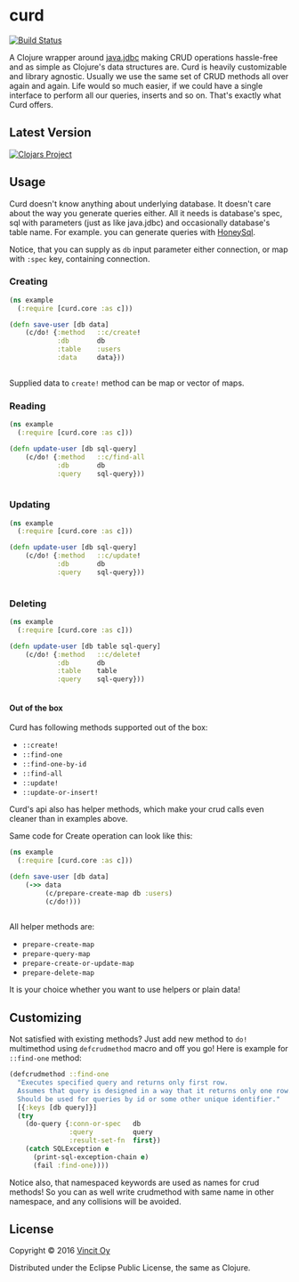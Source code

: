# curd

[![Build Status](https://travis-ci.org/Vincit/curd.svg?branch=master)](https://travis-ci.org/Vincit/curd)

A Clojure wrapper around [java.jdbc](https://github.com/clojure/java.jdbc) making CRUD operations hassle-free and as simple as Clojure's data structures are.
Curd is heavily customizable and library agnostic.
Usually we use the same set of CRUD methods all over again and again. Life would so much easier, if we could have a single 
interface to perform all our queries, inserts and so on. That's exactly what Curd offers.

## Latest Version

[![Clojars Project](https://img.shields.io/clojars/v/vincit/curd.svg)](https://clojars.org/vincit/curd)

## Usage

Curd doesn't know anything about underlying database. It doesn't care about the way you generate queries either. All it needs
is database's spec, sql with parameters (just as like java.jdbc) and occasionally database's table name.
For example. you can generate queries with [HoneySql](https://github.com/jkk/honeysql). 

Notice, that you can supply as `db` input parameter either connection, or map with `:spec` key, containing connection.

### Creating

```clj
(ns example
  (:require [curd.core :as c]))

(defn save-user [db data]
    (c/do! {:method   ::c/create!
            :db       db
            :table    :users
            :data     data}))
    
```

Supplied data to `create!` method can be map or vector of maps.

### Reading

```clj
(ns example
  (:require [curd.core :as c]))

(defn update-user [db sql-query]
    (c/do! {:method   ::c/find-all
            :db       db
            :query    sql-query}))
    
```

### Updating

```clj
(ns example
  (:require [curd.core :as c]))

(defn update-user [db sql-query]
    (c/do! {:method   ::c/update!
            :db       db
            :query    sql-query}))
    
```

### Deleting

```clj
(ns example
  (:require [curd.core :as c]))

(defn update-user [db table sql-query]
    (c/do! {:method   ::c/delete!
            :db       db
            :table    table
            :query    sql-query}))
    
```

#### Out of the box

Curd has following methods supported out of the box: 
- `::create!`
- `::find-one`
- `::find-one-by-id`
- `::find-all`
- `::update!`
- `::update-or-insert!`

Curd's api also has helper methods, which make your crud calls even cleaner than in examples above.

Same code for Create operation can look like this:

```clj
(ns example
  (:require [curd.core :as c]))

(defn save-user [db data]
    (->> data
         (c/prepare-create-map db :users)
         (c/do!)))
    
```

All helper methods are: 
- `prepare-create-map`
- `prepare-query-map`
- `prepare-create-or-update-map`
- `prepare-delete-map`

It is your choice whether you want to use helpers or plain data!

## Customizing

Not satisfied with existing methods? Just add new method to `do!` multimethod using `defcrudmethod` macro and off you go!
Here is example for `::find-one` method:

```clj
(defcrudmethod ::find-one
  "Executes specified query and returns only first row.
  Assumes that query is designed in a way that it returns only one row.
  Should be used for queries by id or some other unique identifier."
  [{:keys [db query]}]
  (try
    (do-query {:conn-or-spec   db
               :query          query
               :result-set-fn  first})
    (catch SQLException e
      (print-sql-exception-chain e)
      (fail :find-one))))
```

Notice also, that namespaced keywords are used as names for crud methods! So you can as well write crudmethod with same name in other namespace, 
and any collisions will be avoided.

## License

Copyright © 2016 [Vincit Oy](https://www.vincit.fi/en/)

Distributed under the Eclipse Public License, the same as Clojure.
